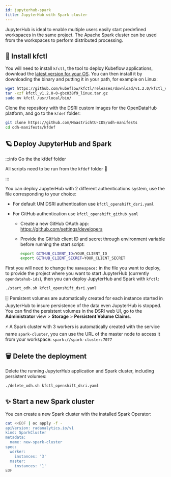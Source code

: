 ```yaml
---
id: jupyterhub-spark
title: JupyterHub with Spark cluster
---
```


JupyterHub is ideal to enable multiple users easily start predefined workspaces in the same project. The Apache Spark cluster can be used from the workspaces to perform distributed processing.

## 🧊 Install kfctl

You will need to install `kfctl`, the tool to deploy Kubeflow applications, download the [latest version for your OS](https://github.com/kubeflow/kfctl/releases). You can then install it by downloading the binary and putting it in your path, for example on Linux:

```bash
wget https://github.com/kubeflow/kfctl/releases/download/v1.2.0/kfctl_v1.2.0-0-gbc038f9_linux.tar.gz
tar -xzf kfctl_v1.2.0-0-gbc038f9_linux.tar.gz
sudo mv kfctl /usr/local/bin/
```

Clone the repository with the DSRI custom images for the OpenDataHub platform, and go to the `kfdef` folder:

```bash
git clone https://github.com/MaastrichtU-IDS/odh-manifests
cd odh-manifests/kfdef
```

## 🪐 Deploy JupyterHub and Spark

:::info Go the the kfdef folder

All scripts need to be run from the `kfdef` folder 📂

:::

You can deploy JupyterHub with 2 different authentications system, use the file corresponding to your choice:

* For default UM DSRI authentication use `kfctl_openshift_dsri.yaml`

* For GitHub authentication use `kfctl_openshift_github.yaml`

  * Create a new GitHub OAuth app: https://github.com/settings/developers

  * Provide the GitHub client ID and secret through environment variable before running the start script:

    ```bash
    export GITHUB_CLIENT_ID=YOUR_CLIENT_ID
    export GITHUB_CLIENT_SECRET=YOUR_CLIENT_SECRET
    ```

First you will need to change the `namespace:` in the file you want to deploy, to provide the project where you want to start JupyterHub (currently `opendatahub-ids`), then you can deploy JupyterHub and Spark with `kfctl`:

```bash
./start_odh.sh kfctl_openshift_dsri.yaml
```

🗄️ Persistent volumes are automatically created for each instance started in JupyterHub to insure persistence of the data even JupyterHub is stopped. You can find the persistent volumes in the DSRI web UI, go to the **Administrator** view > **Storage** > **Persistent Volume Claims**.

⚡️ A Spark cluster with 3 workers is automatically created with the service name `spark-cluster`, you can use the URL of the master node to access it from your workspace: `spark://spark-cluster:7077`

## 🗑️ Delete the deployment

Delete the running JupyterHub application and Spark cluster, including persistent volumes:

```bash
./delete_odh.sh kfctl_openshift_dsri.yaml
```

## ✨ Start a new Spark cluster

You can create a new Spark cluster with the installed Spark Operator:

```bash
cat <<EOF | oc apply -f -
apiVersion: radanalytics.io/v1
kind: SparkCluster
metadata:
  name: new-spark-cluster
spec:
  worker:
    instances: '3'
  master:
    instances: '1'
EOF
```

<!--

:::warning Restricted user

The users will be able to install new `pip` packages in their JupyterLab instance, but they will not have `sudo` privileges (so they cannot install `apt` or `yum` packages for example). This can be changed by editing the KubeSpawner python script in the ConfigMap to use `serviceAccountName: anyuid`

::: -->